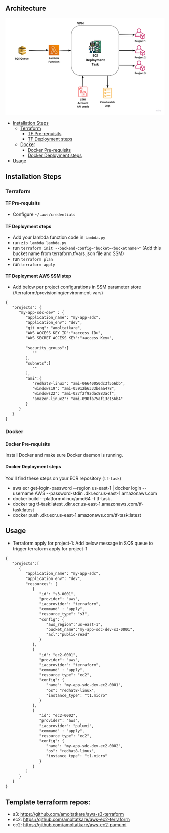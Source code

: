 ## Architecture

![arch](static/images/arch.jpg?raw=true "Architecture")

- [Installation Steps](#installation-steps)
  - [Terraform](#terraform)
    - [TF Pre-requisits](#tf-pre-requisits)
    - [TF Deployment steps](#tf-deployment-steps)
  - [Docker](#docker)
    - [Docker Pre-requisits](#docker-pre-requisits)
    - [Docker Deployment steps](#docker-deployment-steps)
- [Usage](#usage)

## Installation Steps

### Terraform
#### TF Pre-requisits
- Configure `~/.aws/credentials`

#### TF Deployment steps
* Add your lambda function code in `lambda.py`
* run `zip lambda lambda.py`
* run `terraform init --backend-config="bucket=<bucketname>"` (Add this bucket name from terraform.tfvars.json file and SSM)
* run `terraform plan`
* run `terraform apply`

#### TF Deployment AWS SSM step
- Add below per project configurations in SSM parameter store (/terraform/provisioning/environment-vars)
```
{
   "projects": {
      "my-app-sdc-dev" : {
         "application_name": "my-app-sdc",
         "application_env": "dev",
         "git_org": "amoltatkare",
         "AWS_ACCESS_KEY_ID":"<access ID>",
         "AWS_SECRET_ACCESS_KEY":"<access Key>",
         
         "security_groups":[
            ""
         ],
         "subnets":[
            ""
         ],
         "ami":{
            "redhat8-linux": "ami-06640050dc3f556bb",
            "windows19": "ami-05912b6333beaa478",
            "windows22": "ami-027f2f92dac883acf",
            "amazon-linux2": "ami-090fa75af13c156b4"
         }
      }
   }
}
```



### Docker
#### Docker Pre-requisits
Install Docker and make sure Docker daemon is running.

#### Docker Deployment steps
You'll find these steps on your ECR repository (`tf-task`)
* aws ecr get-login-password --region us-east-1 | docker login --username AWS --password-stdin <your-account-number>.dkr.ecr.us-east-1.amazonaws.com
* docker build --platform=linux/amd64 -t tf-task .
* docker tag tf-task:latest <your-account-number>.dkr.ecr.us-east-1.amazonaws.com/tf-task:latest
* docker push <your-account-number>.dkr.ecr.us-east-1.amazonaws.com/tf-task:latest

## Usage
* Terraform apply for project-1:
Add below message in SQS queue to trigger terraform apply for project-1
```
{
   "projects":[
      {
         "application_name": "my-app-sdc",
         "application_env": "dev",
         "resources": [
            {
               "id": "s3-0001",
               "provider": "aws",
               "iacprovider": "terraform",
               "command" : "apply",
               "resource_type": "s3",
               "config": {
                  "aws_region":"us-east-1",
                  "bucket_name":"my-app-sdc-dev-s3-0001",
                  "acl":"public-read"
               }
            },
            {
               "id": "ec2-0001",
               "provider": "aws",
               "iacprovider": "terraform",
               "command" : "apply",
               "resource_type": "ec2",
               "config": {
                  "name": "my-app-sdc-dev-ec2-0001",
                  "os": "redhat8-linux",
                  "instance_type": "t1.micro"
               }
            },
            {
               "id": "ec2-0002",
               "provider": "aws",
               "iacprovider": "pulumi",
               "command" : "apply",
               "resource_type": "ec2",
               "config": {
                  "name": "my-app-sdc-dev-ec2-0002",
                  "os": "redhat8-linux",
                  "instance_type": "t1.micro"
               }
            }
         ]
      }
   ]
}
```
## Template terraform repos:
- s3: https://github.com/amoltatkare/aws-s3-terraform
- ec2: https://github.com/amoltatkare/aws-ec2-terraform
- ec2: https://github.com/amoltatkare/aws-ec2-pumumi

